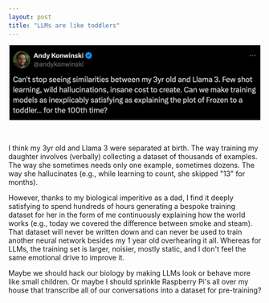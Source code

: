 ```yaml
---
layout: post
title: "LLMs are like toddlers"
---
```


<center><a href="https://twitter.com/andykonwinski/status/1790485847013523758"><img alt="Tweet: Can't stop seeing similarities between my 3yr old and Llama 3. Few shot learning, wild hallucinations, insane cost to create. Can we make training models as inexplicably satisfying as explaining the plot of Frozen to a toddler… for the 100th time?" src="/assets/img/llm-toddler-tweet-05-14-2024.png" style="width:500px; padding-bottom:30px"/></a></center>

I think my 3yr old and Llama 3 were separated at birth. The way training my daughter involves (verbally) collecting a dataset of thousands of examples. The way she sometimes needs only one example, sometimes dozens. The way she hallucinates (e.g., while learning to count, she skipped "13" for months).

However, thanks to my biological imperitive as a dad, I find it deeply satisfying to spend hundreds of hours generating a bespoke training dataset for her in the form of me continuously explaining how the world works (e.g., today we covered the difference between smoke and steam). That dataset will never be written down and can never be used to train another neural network besides my 1 year old overhearing it all. Whereas for LLMs, the training set is larger, noisier, mostly static, and I don't feel the same emotional drive to improve it.

Maybe we should hack our biology by making LLMs look or behave more like small children. Or maybe I should sprinkle Raspberry Pi's all over my house that transcribe all of our conversations into a dataset for pre-training?

